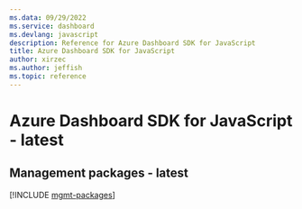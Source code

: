 ```yaml
---
ms.data: 09/29/2022
ms.service: dashboard
ms.devlang: javascript
description: Reference for Azure Dashboard SDK for JavaScript
title: Azure Dashboard SDK for JavaScript
author: xirzec
ms.author: jeffish
ms.topic: reference
---
```

# Azure Dashboard SDK for JavaScript - latest

## Management packages - latest
[!INCLUDE [mgmt-packages](dashboard-mgmt-index.md)]